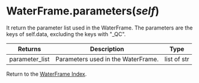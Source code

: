 # WaterFrame.parameters(*self*)

It return the parameter list used in the WaterFrame. The parameters are the keys of self.data, excluding  the keys  with "_QC".

Returns | Description | Type
--- | --- | ---
parameter_list | Parameters used in the WaterFrame. | list of str

Return to the [WaterFrame Index](index_waterframe.md).
